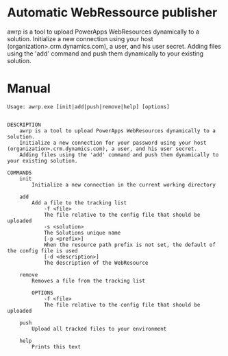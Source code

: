 # Automatic WebRessource publisher

awrp is a tool to upload PowerApps WebResources dynamically to a solution.
Initialize a new connection using your host (organization>.crm.dynamics.com), a user, and his user secret.
Adding files using the 'add' command and push them dynamically to your existing solution.

# Manual
```text
Usage: awrp.exe [init|add|push|remove|help] [options]


DESCRIPTION
    awrp is a tool to upload PowerApps WebResources dynamically to a solution.
    Initialize a new connection for your password using your host (organization>.crm.dynamics.com), a user, and his user secret.
    Adding files using the 'add' command and push them dynamically to your existing solution.

COMMANDS
    init
        Initialize a new connection in the current working directory

    add
        Add a file to the tracking list
            -f <file>
            The file relative to the config file that should be uploaded
            -s <solution>
            The Solutions unique name
            [-p <prefix>]
            When the resource path prefix is not set, the default of the config file is used
            [-d <description>]
            The description of the WebResource

    remove
        Removes a file from the tracking list

        OPTIONS
            -f <file>
            The file relative to the config file that should be uploaded

    push
        Upload all tracked files to your environment

    help
        Prints this text
```
